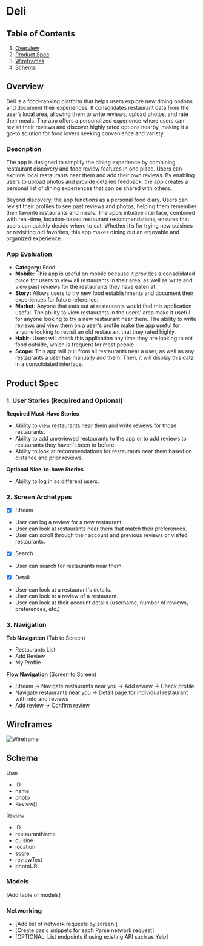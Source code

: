 Deli
===

## Table of Contents

1. [Overview](#Overview)
2. [Product Spec](#Product-Spec)
3. [Wireframes](#Wireframes)
4. [Schema](#Schema)

## Overview

Deli is a food-ranking platform that helps users explore new dining options and document their experiences. It consolidates restaurant data from the user’s local area, allowing them to write reviews, upload photos, and rate their meals. The app offers a personalized experience where users can revisit their reviews and discover highly rated options nearby, making it a go-to solution for food lovers seeking convenience and variety.


### Description

The app is designed to simplify the dining experience by combining restaurant discovery and food review features in one place. Users can explore local restaurants near them and add their own reviews. By enabling users to upload photos and provide detailed feedback, the app creates a personal list of dining experiences that can be shared with others.

Beyond discovery, the app functions as a personal food diary. Users can revisit their profiles to see past reviews and photos, helping them remember their favorite restaurants and meals. The app’s intuitive interface, combined with real-time, location-based restaurant recommendations, ensures that users can quickly decide where to eat. Whether it’s for trying new cuisines or revisiting old favorites, this app makes dining out an enjoyable and organized experience.

### App Evaluation

- **Category:** Food
- **Mobile:** This app is useful on mobile because it provides a consolidated place for users to view all restaurants in their area, as well as write and view past reviews for the restaurants they have eaten at.
- **Story:** Allows users to try new food establishments and document their experiences for future reference. 
- **Market:** Anyone that eats out at restaurants would find this application useful. The ability to view restaurants in the users' area make it useful for anyone looking to try a new restaurant near them. The ability to write reviews and view them on a user's profile make the app useful for anyone looking to revisit an old restaurant that they rated highly.
- **Habit:** Users will check this application any time they are looking to eat food outside, which is frequent for most people. 
- **Scope:** This app will pull from all restaurants near a user, as well as any restaurants a user has manually add them. Then, it will display this data in a consolidated interface.

## Product Spec

### 1. User Stories (Required and Optional)

**Required Must-Have Stories**

* Ability to view restaurants near them and write reviews for those restaurants.
* Ability to add unreviewed restaurants to the app or to add reviews to restaurants they haven't been to before. 
* Ability to look at recommendations for restaurants near them based on distance and prior reviews.

**Optional Nice-to-have Stories**

* Ability to log in as different users.


### 2. Screen Archetypes

- [x] Stream
* User can log a review for a new restaurant.
* User can look at restaurants near them that match their preferences.
* User can scroll through their account and previous reviews or visited restaurants. 

- [x] Search
* User can search for restaurants near them.

- [x] Detail
* User can look at a restaurant's details.
* User can look at a review of a restaurant.
* User can look at their account details (username, number of reviews, preferences, etc.)

### 3. Navigation

**Tab Navigation** (Tab to Screen)

* Restaurants List
* Add Review
* My Profile

**Flow Navigation** (Screen to Screen)

- Stream
    -> Navigate restaurants near you
    -> Add review
    -> Check profile
- Navigate restaurants near you
    -> Detail page for individual restaurant with info and reviews
- Add review
    -> Confirm review

## Wireframes


![Wireframe](https://hackmd.io/_uploads/rycKuBXp1l.png)

## Schema 

User
- ID
- name
- photo
- Review[]

Review
- ID
- restaurantName
- cuisine
- location
- score
- reviewText
- photoURL

### Models

[Add table of models]

### Networking

- [Add list of network requests by screen ]
- [Create basic snippets for each Parse network request]
- [OPTIONAL: List endpoints if using existing API such as Yelp]
